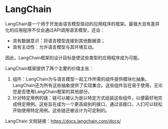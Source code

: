 # LangChain

LangChain是一个用于开发由语言模型驱动的应用程序的框架。最强大且有差异化的应用程序不仅会通过API调用语言模型，还会：

* 具有数据意识：将语言模型连接到其他数据源；
* 具有主动性：允许语言模型与其环境互动。

因此，LangChain框架的设计目标是使这些类型的应用程序成为可能。

LangChain框架提供了两个主要的价值主张：

1. 组件：LangChain为与语言模型一起工作所需的组件提供模块化抽象。LangChain还为所有这些抽象提供了实现集合。这些组件旨在易于使用，无论您是否使用LangChain框架的其他部分。
2. 针对特定用例的链：链可以被认为是以特定方式组装这些组件，以便最好地完成特定用例。这些旨在成为一个更高级别的接口，通过该接口，人们可以轻松开始使用特定用例。这些链还被设计为可定制的。

LangChain 文档链接：<https://docs.langchain.com/docs/>